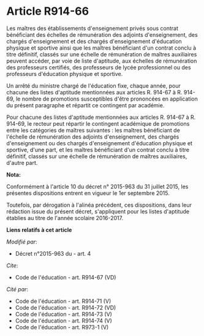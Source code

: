 # Article R914-66

Les maîtres des établissements d'enseignement privés sous contrat bénéficiant des échelles de rémunération des adjoints
d'enseignement, des chargés d'enseignement et des chargés d'enseignement d'éducation physique et sportive ainsi que les
maîtres bénéficiant d'un contrat conclu à titre définitif, classés sur une échelle de rémunération de maîtres auxiliaires
peuvent accéder, par voie de liste d'aptitude, aux échelles de rémunération des professeurs certifiés, des professeurs de
lycée professionnel ou des professeurs d'éducation physique et sportive. 

Un arrêté du ministre chargé de l'éducation fixe, chaque année, pour chacune des listes d'aptitude mentionnées aux articles
R. 914-67 à R. 914-69, le nombre de promotions susceptibles d'être prononcées en application du présent paragraphe et
répartit ce contingent par académie. 

Pour chacune des listes d'aptitude mentionnées aux articles R. 914-67 à R. 914-69, le recteur peut répartir le contingent
académique de promotions entre les catégories de maîtres suivantes : les maîtres bénéficiant de l'échelle de rémunération des
adjoints d'enseignement, des chargés d'enseignement ou des chargés d'enseignement d'éducation physique et sportive, d'une
part, et les maîtres bénéficiant d'un contrat conclu à titre définitif, classés sur une échelle de rémunération de maîtres
auxiliaires, d'autre part.

**Nota:**

Conformément à l'article 10 du décret n° 2015-963 du 31 juillet 2015, les présentes dispositions entrent en vigueur le 1er
septembre 2015.

Toutefois, par dérogation à l'alinéa précédent, ces dispositions, dans leur rédaction issue du présent décret, s'appliquent
pour les listes d'aptitude établies au titre de l'année scolaire 2016-2017.

**Liens relatifs à cet article**

_Modifié par_:

  - Décret n°2015-963 du  - art. 4

_Cite_:

  - Code de l'éducation - art. R914-67 (VD)

_Cité par_:

  - Code de l'éducation - art. R914-71 (V)
  - Code de l'éducation - art. R914-72 (VD)
  - Code de l'éducation - art. R914-73 (V)
  - Code de l'éducation - art. R914-74 (V)
  - Code de l'éducation - art. R973-1 (V)

